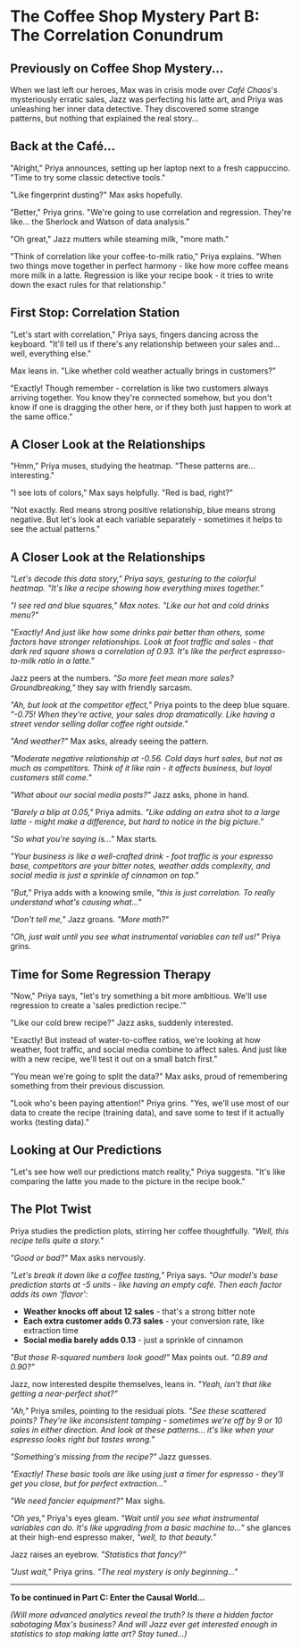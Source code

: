 # The Coffee Shop Mystery Part B: The Correlation Conundrum

## Previously on Coffee Shop Mystery...

When we last left our heroes, Max was in crisis mode over *Café Chaos*'s mysteriously erratic sales, Jazz was perfecting his latte art, and Priya was unleashing her inner data detective. They discovered some strange patterns, but nothing that explained the real story...

## Back at the Café...

"Alright," Priya announces, setting up her laptop next to a fresh cappuccino. "Time to try some classic detective tools."

"Like fingerprint dusting?" Max asks hopefully.

"Better," Priya grins. "We're going to use correlation and regression. They're like... the Sherlock and Watson of data analysis."

"Oh great," Jazz mutters while steaming milk, "more math."

"Think of correlation like your coffee-to-milk ratio," Priya explains. "When two things move together in perfect harmony - like how more coffee means more milk in a latte. Regression is like your recipe book - it tries to write down the exact rules for that relationship."

## First Stop: Correlation Station

"Let's start with correlation," Priya says, fingers dancing across the keyboard. "It'll tell us if there's any relationship between your sales and... well, everything else."

Max leans in. "Like whether cold weather actually brings in customers?"

"Exactly! Though remember - correlation is like two customers always arriving together. You know they're connected somehow, but you don't know if one is dragging the other here, or if they both just happen to work at the same office."

## A Closer Look at the Relationships

"Hmm," Priya muses, studying the heatmap. "These patterns are... interesting."

"I see lots of colors," Max says helpfully. "Red is bad, right?"

"Not exactly. Red means strong positive relationship, blue means strong negative. But let's look at each variable separately - sometimes it helps to see the actual patterns."

## A Closer Look at the Relationships

*"Let's decode this data story," Priya says, gesturing to the colorful heatmap. "It's like a recipe showing how everything mixes together."*

*"I see red and blue squares," Max notes. "Like our hot and cold drinks menu?"*

*"Exactly! And just like how some drinks pair better than others, some factors have stronger relationships. Look at foot traffic and sales - that dark red square shows a correlation of 0.93. It's like the perfect espresso-to-milk ratio in a latte."*

Jazz peers at the numbers. *"So more feet mean more sales? Groundbreaking,"* they say with friendly sarcasm.

*"Ah, but look at the competitor effect,"* Priya points to the deep blue square. *"-0.75! When they're active, your sales drop dramatically. Like having a street vendor selling dollar coffee right outside."*

*"And weather?"* Max asks, already seeing the pattern.

*"Moderate negative relationship at -0.56. Cold days hurt sales, but not as much as competitors. Think of it like rain - it affects business, but loyal customers still come."*

*"What about our social media posts?"* Jazz asks, phone in hand.

*"Barely a blip at 0.05,"* Priya admits. *"Like adding an extra shot to a large latte - might make a difference, but hard to notice in the big picture."*

*"So what you're saying is..."* Max starts.

*"Your business is like a well-crafted drink - foot traffic is your espresso base, competitors are your bitter notes, weather adds complexity, and social media is just a sprinkle of cinnamon on top."*

*"But,"* Priya adds with a knowing smile, *"this is just correlation. To really understand what's causing what..."*

*"Don't tell me,"* Jazz groans. *"More math?"*

*"Oh, just wait until you see what instrumental variables can tell us!"* Priya grins.


## Time for Some Regression Therapy

"Now," Priya says, "let's try something a bit more ambitious. We'll use regression to create a 'sales prediction recipe.'"

"Like our cold brew recipe?" Jazz asks, suddenly interested.

"Exactly! But instead of water-to-coffee ratios, we're looking at how weather, foot traffic, and social media combine to affect sales. And just like with a new recipe, we'll test it out on a small batch first."

"You mean we're going to split the data?" Max asks, proud of remembering something from their previous discussion.

"Look who's been paying attention!" Priya grins. "Yes, we'll use most of our data to create the recipe (training data), and save some to test if it actually works (testing data)."

## Looking at Our Predictions

"Let's see how well our predictions match reality," Priya suggests. "It's like comparing the latte you made to the picture in the recipe book."

## The Plot Twist

Priya studies the prediction plots, stirring her coffee thoughtfully. *"Well, this recipe tells quite a story."*

*"Good or bad?"* Max asks nervously.

*"Let's break it down like a coffee tasting,"* Priya says. *"Our model's base prediction starts at -5 units - like having an empty café. Then each factor adds its own 'flavor':*

- **Weather knocks off about 12 sales** - that's a strong bitter note  
- **Each extra customer adds 0.73 sales** - your conversion rate, like extraction time  
- **Social media barely adds 0.13** - just a sprinkle of cinnamon  

*"But those R-squared numbers look good!"* Max points out. *"0.89 and 0.90?"*

Jazz, now interested despite themselves, leans in. *"Yeah, isn't that like getting a near-perfect shot?"*

*"Ah,"* Priya smiles, pointing to the residual plots. *"See these scattered points? They're like inconsistent tamping - sometimes we're off by 9 or 10 sales in either direction. And look at these patterns... it's like when your espresso looks right but tastes wrong."*

*"Something's missing from the recipe?"* Jazz guesses.

*"Exactly! These basic tools are like using just a timer for espresso - they'll get you close, but for perfect extraction..."*

*"We need fancier equipment?"* Max sighs.

*"Oh yes,"* Priya's eyes gleam. *"Wait until you see what instrumental variables can do. It's like upgrading from a basic machine to..."* she glances at their high-end espresso maker, *"well, to that beauty."*

Jazz raises an eyebrow. *"Statistics that fancy?"*

*"Just wait,"* Priya grins. *"The real mystery is only beginning..."*

---

**To be continued in Part C: Enter the Causal World...**

*(Will more advanced analytics reveal the truth? Is there a hidden factor sabotaging Max's business? And will Jazz ever get interested enough in statistics to stop making latte art? Stay tuned...)*
